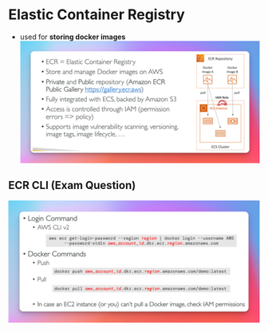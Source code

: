 # Elastic Container Registry

- used for **storing docker images**
  ![](./images/ecr.png)

## ECR CLI (Exam Question)

![](./images/ecr-cli.png)
